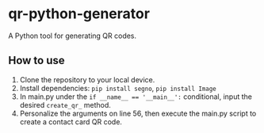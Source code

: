 # qr-python-generator
A Python tool for generating QR codes.

## How to use
1) Clone the repository to your local device.
2) Install dependencies: ```pip install segno```, ```pip install Image```
3) In main.py under the ```if __name__ == '__main__':``` conditional, input the desired ```create_qr_``` method.
4) Personalize the arguments on line 56, then execute the main.py script to create a contact card QR code.
